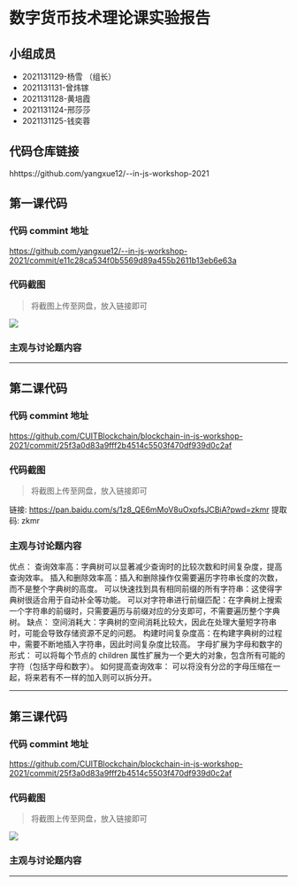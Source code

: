 # 数字货币技术理论课实验报告

## 小组成员

- 2021131129-杨雪 （组长）
- 2021131131-曾炜镓
- 2021131128-黄培霞
- 2021131124-邢莎莎
- 2021131125-钱奕蓉


## 代码仓库链接

hhttps://github.com/yangxue12/--in-js-workshop-2021



## 第一课代码


### 代码 commint 地址

https://github.com/yangxue12/--in-js-workshop-2021/commit/e11c28ca534f0b5569d89a455b2611b13eb6e63a


### 代码截图

> 将截图上传至网盘，放入链接即可

![](链接)


### 主观与讨论题内容

---



## 第二课代码


### 代码 commint 地址

https://github.com/CUITBlockchain/blockchain-in-js-workshop-2021/commit/25f3a0d83a9fff2b4514c5503f470df939d0c2af


### 代码截图

> 将截图上传至网盘，放入链接即可

链接: https://pan.baidu.com/s/1z8_QE6mMoV8uOxpfsJCBiA?pwd=zkmr 提取码: zkmr


### 主观与讨论题内容
优点：
查询效率高：字典树可以显著减少查询时的比较次数和时间复杂度，提高查询效率。
插入和删除效率高：插入和删除操作仅需要遍历字符串长度的次数，而不是整个字典树的高度。
可以快速找到具有相同前缀的所有字符串：这使得字典树很适合用于自动补全等功能。
可以对字符串进行前缀匹配：在字典树上搜索一个字符串的前缀时，只需要遍历与前缀对应的分支即可，不需要遍历整个字典树。
缺点：
空间消耗大：字典树的空间消耗比较大，因此在处理大量短字符串时，可能会导致存储资源不足的问题。
构建时间复杂度高：在构建字典树的过程中，需要不断地插入字符串，因此时间复杂度比较高。
字母扩展为字母和数字的形式：
可以将每个节点的 children 属性扩展为一个更大的对象，包含所有可能的字符（包括字母和数字）。
如何提高查询效率：
可以将没有分岔的字母压缩在一起，将来若有不一样的加入则可以拆分开。

---


## 第三课代码


### 代码 commint 地址

https://github.com/CUITBlockchain/blockchain-in-js-workshop-2021/commit/25f3a0d83a9fff2b4514c5503f470df939d0c2af


### 代码截图

> 将截图上传至网盘，放入链接即可

![](链接)


### 主观与讨论题内容



---
